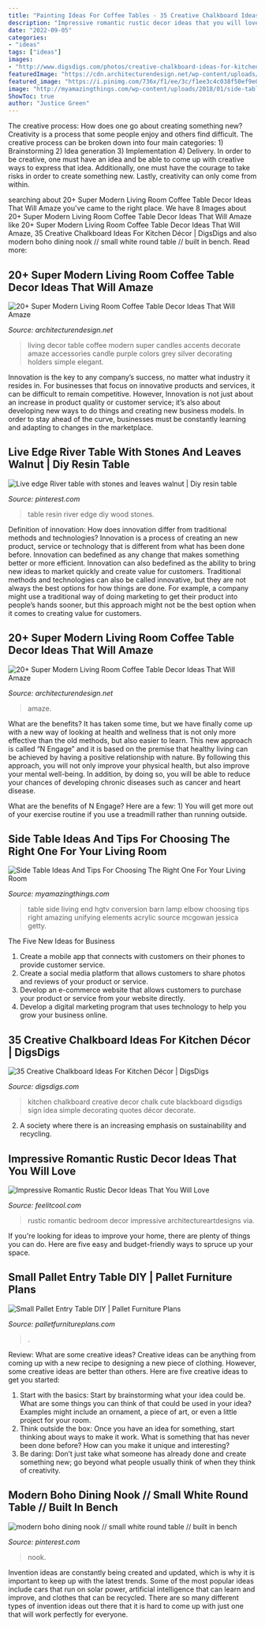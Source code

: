 ```yaml
---
title: "Painting Ideas For Coffee Tables - 35 Creative Chalkboard Ideas For Kitchen Décor"
description: "Impressive romantic rustic decor ideas that you will love"
date: "2022-09-05"
categories:
- "ideas"
tags: ["ideas"]
images:
- "http://www.digsdigs.com/photos/creative-chalkboard-ideas-for-kitchen-decor-1.jpg"
featuredImage: "https://cdn.architecturendesign.net/wp-content/uploads/2015/11/AD-08-best-coffee-table-decor-ideas.jpg"
featured_image: "https://i.pinimg.com/736x/f1/ee/3c/f1ee3c4c038f50ef9e01a268e25b0c09.jpg"
image: "http://myamazingthings.com/wp-content/uploads/2018/01/side-table-ideas-5-.jpg"
ShowToc: true
author: "Justice Green"
---
```



The creative process: How does one go about creating something new?
Creativity is a process that some people enjoy and others find difficult. The creative process can be broken down into four main categories: 1) Brainstorming 2) Idea generation 3) Implementation 4) Delivery. In order to be creative, one must have an idea and be able to come up with creative ways to express that idea. Additionally, one must have the courage to take risks in order to create something new. Lastly, creativity can only come from within.

	

		
searching about 20+ Super Modern Living Room Coffee Table Decor Ideas That Will Amaze you've came to the right place. We have 8 Images about 20+ Super Modern Living Room Coffee Table Decor Ideas That Will Amaze like 20+ Super Modern Living Room Coffee Table Decor Ideas That Will Amaze, 35 Creative Chalkboard Ideas For Kitchen Décor | DigsDigs and also modern boho dining nook // small white round table // built in bench. Read more:
		
    
## 20+ Super Modern Living Room Coffee Table Decor Ideas That Will Amaze

<img loading=lazy src="http://cdn.architecturendesign.net/wp-content/uploads/2015/11/AD-02-elegant-living-room-home-decor.jpg" onerror="this.onerror=null;this.src='https://tse2.mm.bing.net/th?id=OIP.kD53pdQntZJdHtcSxpALUgHaLH&amp;pid=15.1';" alt="20+ Super Modern Living Room Coffee Table Decor Ideas That Will Amaze">

_Source: architecturendesign.net_

>living decor table coffee modern super candles accents decorate amaze accessories candle purple colors grey silver decorating holders simple elegant. 

	

Innovation is the key to any company’s success, no matter what industry it resides in. For businesses that focus on innovative products and services, it can be difficult to remain competitive. However, Innovation is not just about an increase in product quality or customer service; it’s also about developing new ways to do things and creating new business models. In order to stay ahead of the curve, businesses must be constantly learning and adapting to changes in the marketplace.

    
## Live Edge River Table With Stones And Leaves Walnut | Diy Resin Table

<img loading=lazy src="https://i.pinimg.com/736x/36/8a/0a/368a0aff899a43a9868d10dfd2a494ca.jpg" onerror="this.onerror=null;this.src='https://tse3.mm.bing.net/th?id=OIP.6wLXmsxGPaRXurZ9wOW8BgHaJ3&amp;pid=15.1';" alt="Live edge River table with stones and leaves walnut | Diy resin table">

_Source: pinterest.com_

>table resin river edge diy wood stones. 

	

Definition of innovation: How does innovation differ from traditional methods and technologies?
Innovation is a process of creating an new product, service or technology that is different from what has been done before. Innovation can bedefined as any change that makes something better or more efficient. Innovation can also bedefined as the ability to bring new ideas to market quickly and create value for customers. 
Traditional methods and technologies can also be called innovative, but they are not always the best options for how things are done. For example, a company might use a traditional way of doing marketing to get their product into people’s hands sooner, but this approach might not be the best option when it comes to creating value for customers.

    
## 20+ Super Modern Living Room Coffee Table Decor Ideas That Will Amaze

<img loading=lazy src="https://cdn.architecturendesign.net/wp-content/uploads/2015/11/AD-08-best-coffee-table-decor-ideas.jpg" onerror="this.onerror=null;this.src='https://tse3.mm.bing.net/th?id=OIP.K7OhAxHTADx0yHzbMnSYjQHaLJ&amp;pid=15.1';" alt="20+ Super Modern Living Room Coffee Table Decor Ideas That Will Amaze">

_Source: architecturendesign.net_

>amaze. 

	

What are the benefits?
It has taken some time, but we have finally come up with a new way of looking at health and wellness that is not only more effective than the old methods, but also easier to learn. This new approach is called “N Engage” and it is based on the premise that healthy living can be achieved by having a positive relationship with nature.
By following this approach, you will not only improve your physical health, but also improve your mental well-being. In addition, by doing so, you will be able to reduce your chances of developing chronic diseases such as cancer and heart disease.

What are the benefits of N Engage? Here are a few: 
        1) You will get more out of your exercise routine if you use a treadmill rather than running outside.

    
## Side Table Ideas And Tips For Choosing The Right One For Your Living Room

<img loading=lazy src="http://myamazingthings.com/wp-content/uploads/2018/01/side-table-ideas-5-.jpg" onerror="this.onerror=null;this.src='https://tse1.mm.bing.net/th?id=OIP.szhfFDXHRxQ-5D_c0sNDagHaLH&amp;pid=15.1';" alt="Side Table Ideas And Tips For Choosing The Right One For Your Living Room">

_Source: myamazingthings.com_

>table side living end hgtv conversion barn lamp elbow choosing tips right amazing unifying elements acrylic source mcgowan jessica getty. 

	

The Five New Ideas for Business
1. Create a mobile app that connects with customers on their phones to provide customer service. 
2. Create a social media platform that allows customers to share photos and reviews of your product or service. 
3. Develop an e-commerce website that allows customers to purchase your product or service from your website directly. 
4. Develop a digital marketing program that uses technology to help you grow your business online.

    
## 35 Creative Chalkboard Ideas For Kitchen Décor | DigsDigs

<img loading=lazy src="http://www.digsdigs.com/photos/creative-chalkboard-ideas-for-kitchen-decor-1.jpg" onerror="this.onerror=null;this.src='https://tse1.mm.bing.net/th?id=OIP.ELil3yYJQW0H3uUdufmb7QHaLI&amp;pid=15.1';" alt="35 Creative Chalkboard Ideas For Kitchen Décor | DigsDigs">

_Source: digsdigs.com_

>kitchen chalkboard creative decor chalk cute blackboard digsdigs sign idea simple decorating quotes décor decorate. 

	

2. A society where there is an increasing emphasis on sustainability and recycling. 

    
## Impressive Romantic Rustic Decor Ideas That You Will Love

<img loading=lazy src="https://feelitcool.com/wp-content/uploads/2016/01/romantic-rustic-bedroom-ideas.jpg" onerror="this.onerror=null;this.src='https://tse2.mm.bing.net/th?id=OIP.C2Ibkvl0ZBb7kkTYoLlEmQHaJ6&amp;pid=15.1';" alt="Impressive Romantic Rustic Decor Ideas That You Will Love">

_Source: feelitcool.com_

>rustic romantic bedroom decor impressive architectureartdesigns via. 

	

If you're looking for ideas to improve your home, there are plenty of things you can do. Here are five easy and budget-friendly ways to spruce up your space.

    
## Small Pallet Entry Table DIY | Pallet Furniture Plans

<img loading=lazy src="https://palletfurnitureplans.com/wp-content/uploads/2014/07/pallet-entry-table-2.jpg" onerror="this.onerror=null;this.src='https://tse1.mm.bing.net/th?id=OIP.RQXHgN_i7TjcFlZGmMBewAHaKq&amp;pid=15.1';" alt="Small Pallet Entry Table DIY | Pallet Furniture Plans">

_Source: palletfurnitureplans.com_

>. 

	

Review: What are some creative ideas?
Creative ideas can be anything from coming up with a new recipe to designing a new piece of clothing. However, some creative ideas are better than others. Here are five creative ideas to get you started: 
1. Start with the basics: Start by brainstorming what your idea could be. What are some things you can think of that could be used in your idea? Examples might include an ornament, a piece of art, or even a little project for your room. 
2. Think outside the box: Once you have an idea for something, start thinking about ways to make it work. What is something that has never been done before? How can you make it unique and interesting? 
3. Be daring: Don’t just take what someone has already done and create something new; go beyond what people usually think of when they think of creativity.

    
## Modern Boho Dining Nook // Small White Round Table // Built In Bench

<img loading=lazy src="https://i.pinimg.com/736x/f1/ee/3c/f1ee3c4c038f50ef9e01a268e25b0c09.jpg" onerror="this.onerror=null;this.src='https://tse2.mm.bing.net/th?id=OIP.dtNCNghX5f4CEfftkK2yyAHaLG&amp;pid=15.1';" alt="modern boho dining nook // small white round table // built in bench">

_Source: pinterest.com_

>nook. 

	

Invention ideas are constantly being created and updated, which is why it is important to keep up with the latest trends. Some of the most popular ideas include cars that run on solar power, artificial intelligence that can learn and improve, and clothes that can be recycled. There are so many different types of invention ideas out there that it is hard to come up with just one that will work perfectly for everyone.

